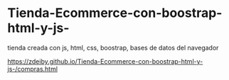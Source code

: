 # Tienda-Ecommerce-con-boostrap-html-y-js-
tienda creada con js, html, css, boostrap, bases de datos del navegador


https://zdeiby.github.io/Tienda-Ecommerce-con-boostrap-html-y-js-/compras.html
